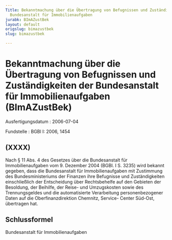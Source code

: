 ```yaml
---
Title: Bekanntmachung über die Übertragung von Befugnissen und Zuständigkeiten  der
  Bundesanstalt für Immobilienaufgaben
jurabk: BImAZustBek
layout: default
origslug: bimazustbek
slug: bimazustbek

---
```


# Bekanntmachung über die Übertragung von Befugnissen und Zuständigkeiten  der Bundesanstalt für Immobilienaufgaben (BImAZustBek)

Ausfertigungsdatum
:   2006-07-04

Fundstelle
:   BGBl I: 2006, 1454



## (XXXX)

Nach § 11 Abs. 4 des Gesetzes über die Bundesanstalt für
Immobilienaufgaben vom 9. Dezember 2004 (BGBl. I S. 3235) wird bekannt
gegeben, dass die Bundesanstalt für Immobilienaufgaben mit Zustimmung
des Bundesministeriums der Finanzen ihre Befugnisse und
Zuständigkeiten einschließlich der Entscheidung über Rechtsbehelfe auf
den Gebieten der Besoldung, der Beihilfe, der Reise- und Umzugskosten
sowie des Trennungsgeldes und die automatisierte Verarbeitung
personenbezogener Daten auf die Oberfinanzdirektion Chemnitz, Service-
Center Süd-Ost, übertragen hat.


## Schlussformel

Bundesanstalt für Immobilienaufgaben

